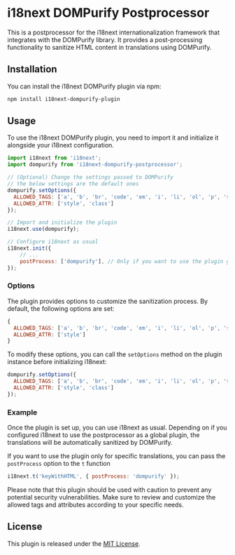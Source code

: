 # i18next DOMPurify Postprocessor

This is a postprocessor for the i18next internationalization framework that integrates with the DOMPurify library. It provides a post-processing functionality to sanitize HTML content in translations using DOMPurify.

## Installation

You can install the i18next DOMPurify plugin via npm:

```bash
npm install i18next-dompurify-plugin
```

## Usage

To use the i18next DOMPurify plugin, you need to import it and initialize it alongside your i18next configuration.

```javascript
import i18next from 'i18next';
import dompurify from 'i18next-dompurify-postprocessor';

// (Optional) Change the settings passed to DOMPurify
// the below settings are the default ones
dompurify.setOptions({
  ALLOWED_TAGS: ['a', 'b', 'br', 'code', 'em', 'i', 'li', 'ol', 'p', 'strong', 'ul', 'h1', 'h2', 'h3'],
  ALLOWED_ATTR: ['style', 'class']
});

// Import and initialize the plugin
i18next.use(dompurify);

// Configure i18next as usual
i18next.init({
    // ...
    postProcess: ['dompurify'], // Only if you want to use the plugin globally
});
```

### Options

The plugin provides options to customize the sanitization process. By default, the following options are set:

```javascript
{
  ALLOWED_TAGS: ['a', 'b', 'br', 'code', 'em', 'i', 'li', 'ol', 'p', 'strong', 'ul'],
  ALLOWED_ATTR: ['style']
}
```

To modify these options, you can call the `setOptions` method on the plugin instance before initializing i18next:

```javascript
dompurify.setOptions({
  ALLOWED_TAGS: ['a', 'b', 'br', 'code', 'em', 'i', 'li', 'ol', 'p', 'strong', 'ul', 'h1', 'h2', 'h3'],
  ALLOWED_ATTR: ['style', 'class']
});
```

### Example

Once the plugin is set up, you can use i18next as usual.
Depending on if you configured i18next to use the postprocessor as a global plugin, the translations will be automatically sanitized by DOMPurify.

If you want to use the plugin only for specific translations, you can pass the `postProcess` option to the `t` function

```javascript
i18next.t('keyWithHTML', { postProcess: 'dompurify' });
```

Please note that this plugin should be used with caution to prevent any potential security vulnerabilities. Make sure to review and customize the allowed tags and attributes according to your specific needs.

## License

This plugin is released under the [MIT License](https://opensource.org/licenses/MIT).
